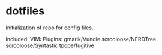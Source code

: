 # dotfiles
Initialization of repo for config files.

Included:
VIM:
	Plugins:	gmarik/Vundle
			scrooloose/NERDTree
			scrooloose/Syntastic
			tpope/fugitive 
